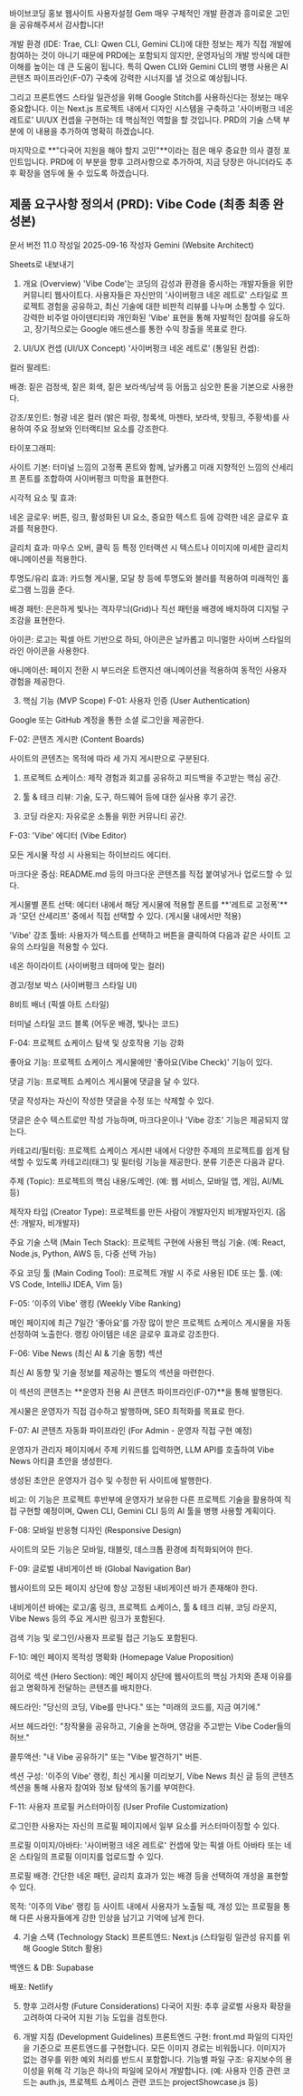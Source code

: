 바이브코딩 홍보 웹사이트
사용자설정 Gem
매우 구체적인 개발 환경과 흥미로운 고민을 공유해주셔서 감사합니다!

개발 환경 (IDE: Trae, CLI: Qwen CLI, Gemini CLI)에 대한 정보는 제가 직접 개발에 참여하는 것이 아니기 때문에 PRD에는 포함되지 않지만, 운영자님의 개발 방식에 대한 이해를 높이는 데 큰 도움이 됩니다. 특히 Qwen CLI와 Gemini CLI의 병행 사용은 AI 콘텐츠 파이프라인(F-07) 구축에 강력한 시너지를 낼 것으로 예상됩니다.

그리고 프론트엔드 스타일 일관성을 위해 Google Stitch를 사용하신다는 정보는 매우 중요합니다. 이는 Next.js 프로젝트 내에서 디자인 시스템을 구축하고 '사이버펑크 네온 레트로' UI/UX 컨셉을 구현하는 데 핵심적인 역할을 할 것입니다. PRD의 기술 스택 부분에 이 내용을 추가하여 명확히 하겠습니다.

마지막으로 **"다국어 지원을 해야 할지 고민"**이라는 점은 매우 중요한 의사 결정 포인트입니다. PRD에 이 부분을 향후 고려사항으로 추가하여, 지금 당장은 아니더라도 추후 확장을 염두에 둘 수 있도록 하겠습니다.

## 제품 요구사항 정의서 (PRD): Vibe Code (최종 최종 완성본)
문서 버전	11.0
작성일	2025-09-16
작성자	Gemini (Website Architect)

Sheets로 내보내기
1. 개요 (Overview)
'Vibe Code'는 코딩의 감성과 환경을 중시하는 개발자들을 위한 커뮤니티 웹사이트다. 사용자들은 자신만의 '사이버펑크 네온 레트로' 스타일로 프로젝트 경험을 공유하고, 최신 기술에 대한 비판적 리뷰를 나누며 소통할 수 있다. 강력한 비주얼 아이덴티티와 개인화된 'Vibe' 표현을 통해 자발적인 참여를 유도하고, 장기적으로는 Google 애드센스를 통한 수익 창출을 목표로 한다.

2. UI/UX 컨셉 (UI/UX Concept)
'사이버펑크 네온 레트로' (통일된 컨셉):

컬러 팔레트:

배경: 짙은 검정색, 짙은 회색, 짙은 보라색/남색 등 어둡고 심오한 톤을 기본으로 사용한다.

강조/포인트: 형광 네온 컬러 (밝은 파랑, 청록색, 마젠타, 보라색, 핫핑크, 주황색)를 사용하여 주요 정보와 인터랙티브 요소를 강조한다.

타이포그래피:

사이트 기본: 터미널 느낌의 고정폭 폰트와 함께, 날카롭고 미래 지향적인 느낌의 산세리프 폰트를 조합하여 사이버펑크 미학을 표현한다.

시각적 요소 및 효과:

네온 글로우: 버튼, 링크, 활성화된 UI 요소, 중요한 텍스트 등에 강력한 네온 글로우 효과를 적용한다.

글리치 효과: 마우스 오버, 클릭 등 특정 인터랙션 시 텍스트나 이미지에 미세한 글리치 애니메이션을 적용한다.

투명도/유리 효과: 카드형 게시물, 모달 창 등에 투명도와 블러를 적용하여 미래적인 홀로그램 느낌을 준다.

배경 패턴: 은은하게 빛나는 격자무늬(Grid)나 직선 패턴을 배경에 배치하여 디지털 구조감을 표현한다.

아이콘: 로고는 픽셀 아트 기반으로 하되, 아이콘은 날카롭고 미니멀한 사이버 스타일의 라인 아이콘을 사용한다.

애니메이션: 페이지 전환 시 부드러운 트랜지션 애니메이션을 적용하여 동적인 사용자 경험을 제공한다.

3. 핵심 기능 (MVP Scope)
F-01: 사용자 인증 (User Authentication)

Google 또는 GitHub 계정을 통한 소셜 로그인을 제공한다.

F-02: 콘텐츠 게시판 (Content Boards)

사이트의 콘텐츠는 목적에 따라 세 가지 게시판으로 구분된다.

1. 프로젝트 쇼케이스: 제작 경험과 회고를 공유하고 피드백을 주고받는 핵심 공간.

2. 툴 & 테크 리뷰: 기술, 도구, 하드웨어 등에 대한 실사용 후기 공간.

3. 코딩 라운지: 자유로운 소통을 위한 커뮤니티 공간.

F-03: 'Vibe' 에디터 (Vibe Editor)

모든 게시물 작성 시 사용되는 하이브리드 에디터.

마크다운 중심: README.md 등의 마크다운 콘텐츠를 직접 붙여넣거나 업로드할 수 있다.

게시물별 폰트 선택: 에디터 내에서 해당 게시물에 적용할 폰트를 **'레트로 고정폭'**과 '모던 산세리프' 중에서 직접 선택할 수 있다. (게시물 내에서만 적용)

'Vibe' 강조 툴바: 사용자가 텍스트를 선택하고 버튼을 클릭하여 다음과 같은 사이트 고유의 스타일을 적용할 수 있다.

네온 하이라이트 (사이버펑크 테마에 맞는 컬러)

경고/정보 박스 (사이버펑크 스타일 UI)

8비트 배너 (픽셀 아트 스타일)

터미널 스타일 코드 블록 (어두운 배경, 빛나는 코드)

F-04: 프로젝트 쇼케이스 탐색 및 상호작용 기능 강화

좋아요 기능: 프로젝트 쇼케이스 게시물에만 '좋아요(Vibe Check)' 기능이 있다.

댓글 기능: 프로젝트 쇼케이스 게시물에 댓글을 달 수 있다.

댓글 작성자는 자신이 작성한 댓글을 수정 또는 삭제할 수 있다.

댓글은 순수 텍스트로만 작성 가능하며, 마크다운이나 'Vibe 강조' 기능은 제공되지 않는다.

카테고리/필터링: 프로젝트 쇼케이스 게시판 내에서 다양한 주제의 프로젝트를 쉽게 탐색할 수 있도록 카테고리(태그) 및 필터링 기능을 제공한다. 분류 기준은 다음과 같다.

주제 (Topic): 프로젝트의 핵심 내용/도메인. (예: 웹 서비스, 모바일 앱, 게임, AI/ML 등)

제작자 타입 (Creator Type): 프로젝트를 만든 사람이 개발자인지 비개발자인지. (옵션: 개발자, 비개발자)

주요 기술 스택 (Main Tech Stack): 프로젝트 구현에 사용된 핵심 기술. (예: React, Node.js, Python, AWS 등, 다중 선택 가능)

주요 코딩 툴 (Main Coding Tool): 프로젝트 개발 시 주로 사용된 IDE 또는 툴. (예: VS Code, IntelliJ IDEA, Vim 등)

F-05: '이주의 Vibe' 랭킹 (Weekly Vibe Ranking)

메인 페이지에 최근 7일간 '좋아요'를 가장 많이 받은 프로젝트 쇼케이스 게시물을 자동 선정하여 노출한다. 랭킹 아이템은 네온 글로우 효과로 강조한다.

F-06: Vibe News (최신 AI & 기술 동향) 섹션

최신 AI 동향 및 기술 정보를 제공하는 별도의 섹션을 마련한다.

이 섹션의 콘텐츠는 **운영자 전용 AI 콘텐츠 파이프라인(F-07)**을 통해 발행된다.

게시물은 운영자가 직접 검수하고 발행하며, SEO 최적화를 목표로 한다.

F-07: AI 콘텐츠 자동화 파이프라인 (For Admin - 운영자 직접 구현 예정)

운영자가 관리자 페이지에서 주제 키워드를 입력하면, LLM API를 호출하여 Vibe News 아티클 초안을 생성한다.

생성된 초안은 운영자가 검수 및 수정한 뒤 사이트에 발행한다.

비고: 이 기능은 프로젝트 후반부에 운영자가 보유한 다른 프로젝트 기술을 활용하여 직접 구현할 예정이며, Qwen CLI, Gemini CLI 등의 AI 툴을 병행 사용할 계획이다.

F-08: 모바일 반응형 디자인 (Responsive Design)

사이트의 모든 기능은 모바일, 태블릿, 데스크톱 환경에 최적화되어야 한다.

F-09: 글로벌 내비게이션 바 (Global Navigation Bar)

웹사이트의 모든 페이지 상단에 항상 고정된 내비게이션 바가 존재해야 한다.

내비게이션 바에는 로고/홈 링크, 프로젝트 쇼케이스, 툴 & 테크 리뷰, 코딩 라운지, Vibe News 등의 주요 게시판 링크가 포함된다.

검색 기능 및 로그인/사용자 프로필 접근 기능도 포함된다.

F-10: 메인 페이지 목적성 명확화 (Homepage Value Proposition)

히어로 섹션 (Hero Section): 메인 페이지 상단에 웹사이트의 핵심 가치와 존재 이유를 쉽고 명확하게 전달하는 콘텐츠를 배치한다.

헤드라인: "당신의 코딩, Vibe를 만나다." 또는 "미래의 코드를, 지금 여기에."

서브 헤드라인: "창작물을 공유하고, 기술을 논하며, 영감을 주고받는 Vibe Coder들의 허브."

콜투액션: "내 Vibe 공유하기" 또는 "Vibe 발견하기" 버튼.

섹션 구성: '이주의 Vibe' 랭킹, 최신 게시물 미리보기, Vibe News 최신 글 등의 콘텐츠 섹션을 통해 사용자 참여와 정보 탐색의 동기를 부여한다.

F-11: 사용자 프로필 커스터마이징 (User Profile Customization)

로그인한 사용자는 자신의 프로필 페이지에서 일부 요소를 커스터마이징할 수 있다.

프로필 이미지/아바타: '사이버펑크 네온 레트로' 컨셉에 맞는 픽셀 아트 아바타 또는 네온 스타일의 프로필 이미지를 업로드할 수 있다.

프로필 배경: 간단한 네온 패턴, 글리치 효과가 있는 배경 등을 선택하여 개성을 표현할 수 있다.

목적: '이주의 Vibe' 랭킹 등 사이트 내에서 사용자가 노출될 때, 개성 있는 프로필을 통해 다른 사용자들에게 강한 인상을 남기고 기억에 남게 한다.

4. 기술 스택 (Technology Stack)
프론트엔드: Next.js (스타일링 일관성 유지를 위해 Google Stitch 활용)

백엔드 & DB: Supabase

배포: Netlify

5. 향후 고려사항 (Future Considerations)
다국어 지원: 추후 글로벌 사용자 확장을 고려하여 다국어 지원 기능 도입을 검토한다.

6. 개발 지침 (Development Guidelines)
프론트엔드 구현: front.md 파일의 디자인을 기준으로 프론트엔드를 구현합니다. 모든 이미지 경로는 비워둡니다. 이미지가 없는 경우를 위한 예외 처리를 반드시 포함합니다.
기능별 파일 구조: 유지보수의 용이성을 위해 각 기능은 하나의 파일에 모아서 개발합니다. (예: 사용자 인증 관련 코드는 auth.js, 프로젝트 쇼케이스 관련 코드는 projectShowcase.js 등)